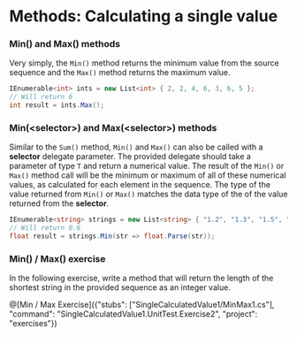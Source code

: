 [//]: # (GENERATED FILE -- DO NOT EDIT)
# Methods: Calculating a single value

### Min() and Max() methods
Very simply, the `Min()` method returns the minimum value from the source sequence and the `Max()` method returns the maximum value.

```csharp
IEnumerable<int> ints = new List<int> { 2, 2, 4, 6, 3, 6, 5 };
// Will return 6
int result = ints.Max();
```

### Min(&lt;selector&gt;) and Max(&lt;selector&gt;) methods
Similar to the `Sum()` method, `Min()` and `Max()` can also be called with a **selector** delegate parameter. The provided delegate should take a parameter of type `T` and return a numerical value. The result of the `Min()` or `Max()` method call will be the minimum or maximum of all of these numerical values, as calculated for each element in the sequence. The type of the value returned from `Min()` or `Max()` matches the data type of the of the value returned from the **selector**.

```csharp
IEnumerable<string> strings = new List<string> { "1.2", "1.3", "1.5", "0.6" };
// Will return 0.6
float result = strings.Min(str => float.Parse(str));
```

### Min() / Max() exercise
In the following exercise, write a method that will return the length of the shortest string in the provided sequence as an integer value.

@[Min / Max Exercise]({"stubs": ["SingleCalculatedValue1/MinMax1.cs"], "command": "SingleCalculatedValue1.UnitTest.Exercise2", "project": "exercises"})